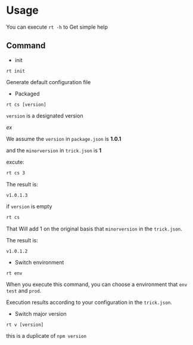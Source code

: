 # Usage

You can execute `rt -h` to Get simple help

## Command

- init

`rt init`

Generate default configuration file

- Packaged

`rt cs [version]`

`version` is a designated version

*ex*

We assume the `version` in `package.json` is **1.0.1**

and the `minorversion` in `trick.json` is **1**

excute:

```bash
rt cs 3
```

The result is:

`v1.0.1.3`

if `version` is empty

```bash
rt cs
```

That Will add 1 on the original basis that `minorversion` in the `trick.json`.

The result is:

`v1.0.1.2`

- Switch environment

`rt env`

When you execute this command, you can choose a environment that `env` `test` and `prod`.

Execution results according to your configuration in the `trick.json`.

- Switch major version

`rt v [version]`

this is a duplicate of `npm version`
